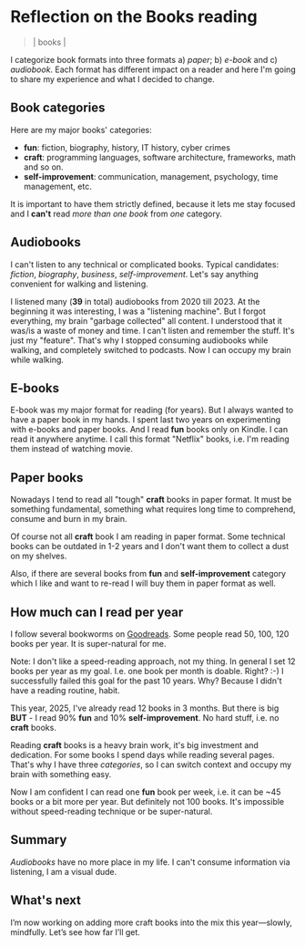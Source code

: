 # Reflection on the Books reading
> | books |

I categorize book formats into three formats a) *paper*; b) *e-book* and c) *audiobook*.
Each format has different impact on a reader and here I'm going to share my experience and what I decided to change.

## Book categories

Here are my major books' categories:

- **fun**: fiction, biography, history, IT history, cyber crimes
- **craft**: programming languages, software architecture, frameworks, math and so on.
- **self-improvement**: communication, management, psychology, time management, etc.

It is important to have them strictly defined, because it lets me stay focused and I **can't** read *more than one book* from *one* category.

## Audiobooks

I can't listen to any technical or complicated books. Typical candidates: *fiction*, *biography*, *business*, *self-improvement*. 
Let's say anything convenient for walking and listening.

I listened many (**39** in total) audiobooks from 2020 till 2023. At the beginning it was interesting, I was a "listening machine".
But I forgot everything, my brain "garbage collected" all content. I understood that it was/is a waste of money and time.
I can't listen and remember the stuff. It's just my "feature". 
That's why I stopped consuming audiobooks while walking, and completely switched to podcasts. Now I can occupy my brain while walking.

## E-books

E-book was my major format for reading (for years). But I always wanted to have a paper book in my hands.
I spent last two years on experimenting with e-books and paper books. And I read **fun** books only on Kindle.
I can read it anywhere anytime. I call this format "Netflix" books, i.e. I'm reading them instead of watching movie.

## Paper books

Nowadays I tend to read all "tough" **craft** books in paper format. It must be something fundamental, something what requires long time to comprehend, consume and burn in my brain.

Of course not all **craft** book I am reading in paper format. Some technical books can be outdated in 1-2 years and I don't want them to collect a dust on my shelves.

Also, if there are several books from **fun** and **self-improvement** category which I like and want to re-read I will buy them in paper format as well.

## How much can I read per year

I follow several bookworms on [Goodreads](https://www.goodreads.com). Some people read 50, 100, 120 books per year. It is super-natural for me.

Note: I don't like a speed-reading approach, not my thing.
In general I set 12 books per year as my goal. I.e. one book per month is doable. Right? :-) I successfully failed this goal for the past 10 years. Why? Because I didn't have a reading routine, habit.

This year, 2025, I've already read 12 books in 3 months. 
But there is big **BUT** - I read 90% **fun** and 10% **self-improvement**. No hard stuff, i.e. no **craft** books.

Reading **craft** books is a heavy brain work, it's big investment and dedication. For some books I spend days while reading several pages.
That's why I have three *categories*, so I can switch context and occupy my brain with something easy.

Now I am confident I can read one **fun** book per week, i.e. it can be ~45 books or a bit more per year. But definitely not 100 books. It's impossible without speed-reading technique or be super-natural.

## Summary

*Audiobooks* have no more place in my life. I can't consume information via listening, I am a visual dude.

## What's next

I’m now working on adding more craft books into the mix this year—slowly, mindfully. Let’s see how far I’ll get.

